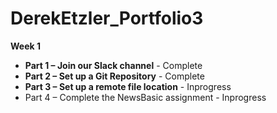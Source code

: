 # DerekEtzler_Portfolio3

**Week 1**

-  **Part 1 – Join our Slack channel** - Complete
-  **Part 2 – Set up a Git Repository** - Complete
-   **Part 3 – Set up a remote file location**  - Inprogress
-   Part 4 – Complete the NewsBasic assignment - Inprogress

